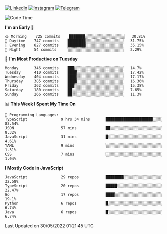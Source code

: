[![Linkedin](https://img.shields.io/badge/-Archie-blue?style=flat-square&labelColor=gray&logo=Linkedin&logoColor=white&link=https://www.linkedin.com/in/archisdi)](https://www.linkedin.com/in/archisdi)
[![Instagram](https://img.shields.io/badge/-@archisdi-orange?style=flat-square&labelColor=gray&logo=Instagram&logoColor=white&link=https://www.instagram.com/archisdi)](https://www.instagram.com/archisdi)
[![Telegram](https://img.shields.io/badge/-aai-informational?style=flat-square&labelColor=gray&logo=telegram&logoColor=white&link=https://t.me/archisdi)](https://t.me/archisdi)

<!--START_SECTION:waka-->
![Code Time](http://img.shields.io/badge/Code%20Time-0%20secs-blue)

**I'm an Early 🐤** 

```text
🌞 Morning    725 commits    ███████░░░░░░░░░░░░░░░░░░   30.81% 
🌆 Daytime    747 commits    ████████░░░░░░░░░░░░░░░░░   31.75% 
🌃 Evening    827 commits    ████████░░░░░░░░░░░░░░░░░   35.15% 
🌙 Night      54 commits     ░░░░░░░░░░░░░░░░░░░░░░░░░   2.29%

```
📅 **I'm Most Productive on Tuesday** 

```text
Monday       346 commits    ███░░░░░░░░░░░░░░░░░░░░░░   14.7% 
Tuesday      410 commits    ████░░░░░░░░░░░░░░░░░░░░░   17.42% 
Wednesday    404 commits    ████░░░░░░░░░░░░░░░░░░░░░   17.17% 
Thursday     385 commits    ████░░░░░░░░░░░░░░░░░░░░░   16.36% 
Friday       362 commits    ███░░░░░░░░░░░░░░░░░░░░░░   15.38% 
Saturday     180 commits    ██░░░░░░░░░░░░░░░░░░░░░░░   7.65% 
Sunday       266 commits    ██░░░░░░░░░░░░░░░░░░░░░░░   11.3%

```


📊 **This Week I Spent My Time On** 

```text
💬 Programming Languages: 
TypeScript               9 hrs 34 mins       █████████████████████░░░░   83.54% 
JSON                     57 mins             ██░░░░░░░░░░░░░░░░░░░░░░░   8.32% 
JavaScript               31 mins             █░░░░░░░░░░░░░░░░░░░░░░░░   4.61% 
YAML                     9 mins              ░░░░░░░░░░░░░░░░░░░░░░░░░   1.31% 
CSS                      7 mins              ░░░░░░░░░░░░░░░░░░░░░░░░░   1.04%

```

**I Mostly Code in JavaScript** 

```text
JavaScript               29 repos            ████████░░░░░░░░░░░░░░░░░   32.58% 
TypeScript               20 repos            █████░░░░░░░░░░░░░░░░░░░░   22.47% 
Go                       17 repos            ████░░░░░░░░░░░░░░░░░░░░░   19.1% 
Python                   6 repos             █░░░░░░░░░░░░░░░░░░░░░░░░   6.74% 
Java                     6 repos             █░░░░░░░░░░░░░░░░░░░░░░░░   6.74%

```



 Last Updated on 30/05/2022 01:21:45 UTC
<!--END_SECTION:waka-->